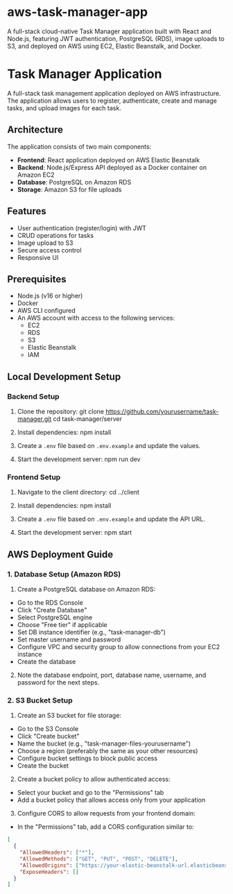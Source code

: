 # aws-task-manager-app
A full-stack cloud-native Task Manager application built with React and Node.js, featuring JWT authentication, PostgreSQL (RDS), image uploads to S3, and deployed on AWS using EC2, Elastic Beanstalk, and Docker.

# Task Manager Application

A full-stack task management application deployed on AWS infrastructure. The application allows users to register, authenticate, create and manage tasks, and upload images for each task.

## Architecture

The application consists of two main components:
- **Frontend**: React application deployed on AWS Elastic Beanstalk
- **Backend**: Node.js/Express API deployed as a Docker container on Amazon EC2
- **Database**: PostgreSQL on Amazon RDS
- **Storage**: Amazon S3 for file uploads

## Features

- User authentication (register/login) with JWT
- CRUD operations for tasks
- Image upload to S3
- Secure access control
- Responsive UI

## Prerequisites

- Node.js (v16 or higher)
- Docker
- AWS CLI configured
- An AWS account with access to the following services:
  - EC2
  - RDS
  - S3
  - Elastic Beanstalk
  - IAM

## Local Development Setup

### Backend Setup

1. Clone the repository:
  git clone https://github.com/yourusername/task-manager.git
  cd task-manager/server
2. Install dependencies:
  npm install
3. Create a `.env` file based on `.env.example` and update the values.

4. Start the development server:
  npm run dev
### Frontend Setup

1. Navigate to the client directory:
  cd ../client
2. Install dependencies:
  npm install
3. Create a `.env` file based on `.env.example` and update the API URL.

4. Start the development server:
  npm start
## AWS Deployment Guide

### 1. Database Setup (Amazon RDS)

1. Create a PostgreSQL database on Amazon RDS:
- Go to the RDS Console
- Click "Create Database"
- Select PostgreSQL engine
- Choose "Free tier" if applicable
- Set DB instance identifier (e.g., "task-manager-db")
- Set master username and password
- Configure VPC and security group to allow connections from your EC2 instance
- Create the database

2. Note the database endpoint, port, database name, username, and password for the next steps.

### 2. S3 Bucket Setup

1. Create an S3 bucket for file storage:
- Go to the S3 Console
- Click "Create bucket"
- Name the bucket (e.g., "task-manager-files-yourusername")
- Choose a region (preferably the same as your other resources)
- Configure bucket settings to block public access
- Create the bucket

2. Create a bucket policy to allow authenticated access:
- Select your bucket and go to the "Permissions" tab
- Add a bucket policy that allows access only from your application

3. Configure CORS to allow requests from your frontend domain:
- In the "Permissions" tab, add a CORS configuration similar to:
```json
[
  {
    "AllowedHeaders": ["*"],
    "AllowedMethods": ["GET", "PUT", "POST", "DELETE"],
    "AllowedOrigins": ["https://your-elastic-beanstalk-url.elasticbeanstalk.com"],
    "ExposeHeaders": []
  }
]
